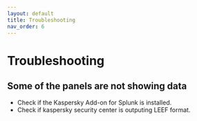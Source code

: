 ```yaml
---
layout: default
title: Troubleshooting
nav_order: 6
---
```

# Troubleshooting

## Some of the panels are not showing data

- Check if the Kaspersky Add-on for Splunk is installed.
- Check if kaspersky security center is outputing LEEF format.
